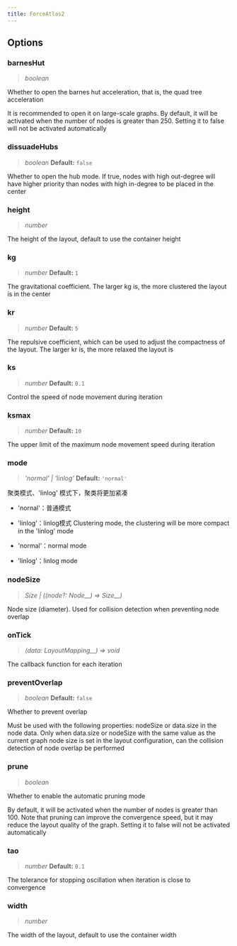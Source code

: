 ```yaml
---
title: ForceAtlas2
---
```


## Options

### barnesHut

> _boolean_

Whether to open the barnes hut acceleration, that is, the quad tree acceleration

It is recommended to open it on large-scale graphs. By default, it will be activated when the number of nodes is greater than 250. Setting it to false will not be activated automatically

### dissuadeHubs

> _boolean_ **Default:** `false`

Whether to open the hub mode. If true, nodes with high out-degree will have higher priority than nodes with high in-degree to be placed in the center

### height

> _number_

The height of the layout, default to use the container height

### kg

> _number_ **Default:** `1`

The gravitational coefficient. The larger kg is, the more clustered the layout is in the center

### kr

> _number_ **Default:** `5`

The repulsive coefficient, which can be used to adjust the compactness of the layout. The larger kr is, the more relaxed the layout is

### ks

> _number_ **Default:** `0.1`

Control the speed of node movement during iteration

### ksmax

> _number_ **Default:** `10`

The upper limit of the maximum node movement speed during iteration

### mode

> _'normal' \| 'linlog'_ **Default:** `'normal'`

聚类模式、'linlog' 模式下，聚类将更加紧凑

- 'nornal'：普通模式

- 'linlog'：linlog模式 Clustering mode, the clustering will be more compact in the 'linlog' mode

- 'normal'：normal mode

- 'linlog'：linlog mode

### nodeSize

> _Size_ _\| ((node?:_ _Node\_\_) =>_ _Size\_\_)_

Node size (diameter). Used for collision detection when preventing node overlap

### onTick

> _(data:_ _LayoutMapping\_\_) => void_

The callback function for each iteration

### preventOverlap

> _boolean_ **Default:** `false`

Whether to prevent overlap

Must be used with the following properties: nodeSize or data.size in the node data. Only when data.size or nodeSize with the same value as the current graph node size is set in the layout configuration, can the collision detection of node overlap be performed

### prune

> _boolean_

Whether to enable the automatic pruning mode

By default, it will be activated when the number of nodes is greater than 100. Note that pruning can improve the convergence speed, but it may reduce the layout quality of the graph. Setting it to false will not be activated automatically

### tao

> _number_ **Default:** `0.1`

The tolerance for stopping oscillation when iteration is close to convergence

### width

> _number_

The width of the layout, default to use the container width
